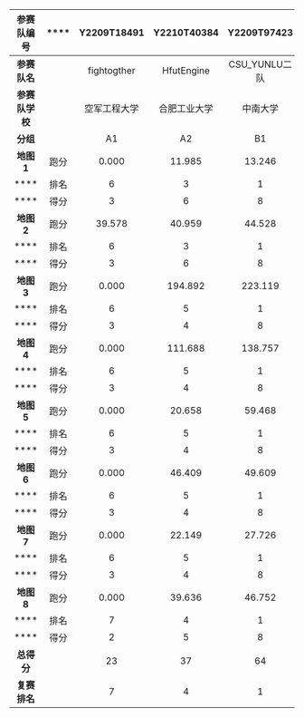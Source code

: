 | **参赛队编号** | **** | **Y2209T18491** | **Y2210T40384** | **Y2209T97423** | **Y2209T53825** | **Y2209T68346** | **Y2210T47469** | **Y2210T61396** | **Y2210T89595** |
| :------------: | :--: | :-------------: | :-------------: | :-------------: | :-------------: | :-------------: | :-------------: | :-------------: | :-------------: |
|  **参赛队名**  |      |   fightogther   |   HfutEngine    |  CSU_YUNLU二队  |  你说的都对队   |  Apollo-Rescue  |     Rangel      |  浙江科技学院   |    ZZUrescue    |
| **参赛队学校** |      |  空军工程大学   |  合肥工业大学   |    中南大学     |    东北大学     |  南京邮电大学   |  安徽理工大学   |  浙江科技学院   |    郑州大学     |
|    **分组**    |      |       A1        |       A2        |       B1        |       B2        |       C1        |       C2        |       D1        |       D2        |
|   **地图1**    | 跑分 |      0.000      |     11.985      |     13.246      |     11.908      |     11.232      |     12.781      |      0.000      |      0.000      |
|      ****      | 排名 |        6        |        3        |        1        |        4        |        5        |        2        |        6        |        6        |
|      ****      | 得分 |        3        |        6        |        8        |        5        |        4        |        7        |        3        |        3        |
|   **地图2**    | 跑分 |     39.578      |     40.959      |     44.528      |     40.785      |     38.511      |     42.920      |     39.702      |     38.903      |
|      ****      | 排名 |        6        |        3        |        1        |        4        |        8        |        2        |        5        |        7        |
|      ****      | 得分 |        3        |        6        |        8        |        5        |        1        |        7        |        4        |        2        |
|   **地图3**    | 跑分 |      0.000      |     194.892     |     223.119     |     217.736     |     198.006     |     211.536     |      0.000      |      0.000      |
|      ****      | 排名 |        6        |        5        |        1        |        2        |        4        |        3        |        6        |        6        |
|      ****      | 得分 |        3        |        4        |        8        |        7        |        5        |        6        |        3        |        3        |
|   **地图4**    | 跑分 |      0.000      |     111.688     |     138.757     |     112.409     |     112.071     |     128.781     |      0.000      |      0.000      |
|      ****      | 排名 |        6        |        5        |        1        |        3        |        4        |        2        |        6        |        6        |
|      ****      | 得分 |        3        |        4        |        8        |        6        |        5        |        7        |        3        |        3        |
|   **地图5**    | 跑分 |      0.000      |     20.658      |     59.468      |     43.719      |     27.835      |     43.994      |      0.000      |      0.000      |
|      ****      | 排名 |        6        |        5        |        1        |        3        |        4        |        2        |        6        |        6        |
|      ****      | 得分 |        3        |        4        |        8        |        6        |        5        |        7        |        3        |        3        |
|   **地图6**    | 跑分 |      0.000      |     46.409      |     49.609      |     46.580      |     46.515      |     47.018      |      0.000      |      0.000      |
|      ****      | 排名 |        6        |        5        |        1        |        3        |        4        |        2        |        6        |        6        |
|      ****      | 得分 |        3        |        4        |        8        |        6        |        5        |        7        |        3        |        3        |
|   **地图7**    | 跑分 |      0.000      |     22.149      |     27.726      |     22.967      |     22.413      |     25.726      |      0.000      |      0.000      |
|      ****      | 排名 |        6        |        5        |        1        |        3        |        4        |        2        |        6        |        6        |
|      ****      | 得分 |        3        |        4        |        8        |        6        |        5        |        7        |        3        |        3        |
|   **地图8**    | 跑分 |      0.000      |     39.636      |     46.752      |     41.979      |     39.636      |     41.155      |     39.636      |      0.000      |
|      ****      | 排名 |        7        |        4        |        1        |        2        |        4        |        3        |        4        |        7        |
|      ****      | 得分 |        2        |        5        |        8        |        7        |        5        |        6        |        5        |        2        |
|   **总得分**   |      |       23        |       37        |       64        |       48        |       35        |       54        |       27        |       22        |
|  **复赛排名**  |      |        7        |        4        |        1        |        3        |        5        |        2        |        6        |        8        |